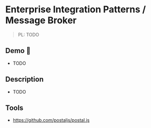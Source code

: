 # Enterprise Integration Patterns / Message Broker

> PL: TODO

## Demo 🎉

* TODO

## Description

* TODO

## Tools

* <https://github.com/postaljs/postal.js>
